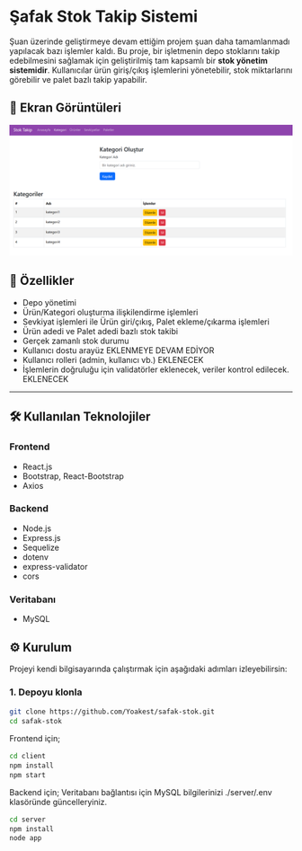 # Şafak Stok Takip Sistemi

Şuan üzerinde geliştirmeye devam ettiğim projem şuan daha tamamlanmadı yapılacak bazı işlemler kaldı.
Bu proje, bir işletmenin depo stoklarını takip edebilmesini sağlamak için geliştirilmiş tam kapsamlı bir **stok yönetim sistemidir**. Kullanıcılar ürün giriş/çıkış işlemlerini yönetebilir, stok miktarlarını görebilir ve palet bazlı takip yapabilir.

## 📸 Ekran Görüntüleri
![Alt text](/screenshot/category.png?raw=true "Optional Title")
## 🚀 Özellikler

- Depo yönetimi
- Ürün/Kategori oluşturma ilişkilendirme işlemleri
- Sevkiyat işlemleri ile Ürün giri/çıkış, Palet ekleme/çıkarma işlemleri
- Ürün adedi ve Palet adedi bazlı stok takibi
- Gerçek zamanlı stok durumu
- Kullanıcı dostu arayüz EKLENMEYE DEVAM EDİYOR
- Kullanıcı rolleri (admin, kullanıcı vb.) EKLENECEK
- İşlemlerin doğruluğu için validatörler eklenecek, veriler kontrol edilecek. EKLENECEK
---

## 🛠️ Kullanılan Teknolojiler

### Frontend

- React.js
- Bootstrap, React-Bootstrap
- Axios

### Backend

- Node.js
- Express.js
- Sequelize
- dotenv
- express-validator
- cors

### Veritabanı

- MySQL

## ⚙️ Kurulum

Projeyi kendi bilgisayarında çalıştırmak için aşağıdaki adımları izleyebilirsin:

### 1. Depoyu klonla

```bash
git clone https://github.com/Yoakest/safak-stok.git
cd safak-stok
```

Frontend için;

```bash
cd client
npm install
npm start
```

Backend için;
Veritabanı bağlantısı için MySQL bilgilerinizi 
./server/.env
klasöründe güncelleryiniz. 

```bash
cd server
npm install
node app
```
